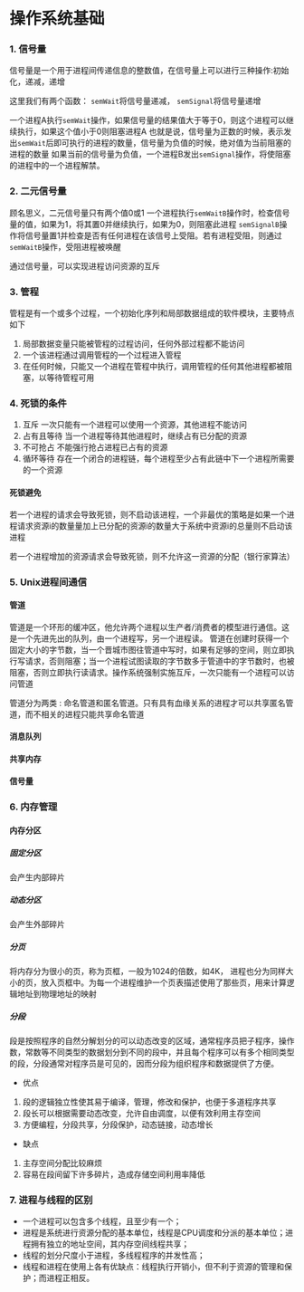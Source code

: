 # 操作系统基础 #


### 1. 信号量 ###
信号量是一个用于进程间传递信息的整数值，在信号量上可以进行三种操作:初始化，递减，递增

这里我们有两个函数： `semWait`将信号量递减， `semSignal`将信号量递增

一个进程A执行`semWait`操作，如果信号量的结果值大于等于0，则这个进程可以继续执行，如果这个值小于0则阻塞进程A
也就是说，信号量为正数的时候，表示发出`semWait`后即可执行的进程的数量，信号量为负值的时候，绝对值为当前阻塞的进程的数量
如果当前的信号量为负值，一个进程B发出`semSignal`操作，将使阻塞的进程中的一个进程解禁。

### 2. 二元信号量 ###
顾名思义，二元信号量只有两个值0或1
一个进程执行`semWaitB`操作时，检查信号量的值，如果为1，将其置0并继续执行，如果为0，则阻塞此进程
`semSignalB`操作将信号量置1并检查是否有任何进程在该信号上受阻。若有进程受阻，则通过`semWaitB`操作，受阻进程被唤醒

通过信号量，可以实现进程访问资源的互斥

### 3. 管程 ###
管程是有一个或多个过程，一个初始化序列和局部数据组成的软件模块，主要特点如下

1. 局部数据变量只能被管程的过程访问，任何外部过程都不能访问
2. 一个该进程通过调用管程的一个过程进入管程
3. 在任何时候，只能又一个进程在管程中执行，调用管程的任何其他进程都被阻塞，以等待管程可用


### 4. 死锁的条件 ###

1. 互斥           一次只能有一个进程可以使用一个资源，其他进程不能访问
2. 占有且等待      当一个进程等待其他进程时，继续占有已分配的资源
3. 不可抢占        不能强行抢占进程已占有的资源
4. 循环等待        存在一个闭合的进程链，每个进程至少占有此链中下一个进程所需要的一个资源

#### 死锁避免 ####

若一个进程的请求会导致死锁，则不启动该进程，一个非最优的策略是如果一个进程请求资源i的数量量加上已分配的资源i的数量大于系统中资源i的总量则不启动该进程

若一个进程增加的资源请求会导致死锁，则不允许这一资源的分配（银行家算法）

### 5. Unix进程间通信 ###
#### 管道 ####
管道是一个环形的缓冲区，他允许两个进程以生产者/消费者的模型进行通信。这是一个先进先出的队列，由一个进程写，另一个进程读。
管道在创建时获得一个固定大小的字节数，当一个晋城市图往管道中写时，如果有足够的空间，则立即执行写请求，否则阻塞；当一个进程试图读取的字节数多于管道中的字节数时，也被阻塞，否则立即执行读请求。操作系统强制实施互斥，一次只能有一个进程可以访问管道

管道分为两类 :  命名管道和匿名管道。只有具有血缘关系的进程才可以共享匿名管道，而不相关的进程只能共享命名管道

#### 消息队列 ####
#### 共享内存 ####
#### 信号量 ####

### 6. 内存管理 ###

#### 内存分区 ####

##### 固定分区 #####
会产生内部碎片

##### 动态分区  #####
会产生外部碎片

##### 分页  #####
将内存分为很小的页，称为页框，一般为1024的倍数，如4K， 进程也分为同样大小的页，放入页框中。为每一个进程维护一个页表描述使用了那些页，用来计算逻辑地址到物理地址的映射

##### 分段  #####
段是按照程序的自然分解划分的可以动态改变的区域，通常程序员把子程序，操作数，常数等不同类型的数据划分到不同的段中，并且每个程序可以有多个相同类型的段，分段通常对程序员是可见的，因而分段为组织程序和数据提供了方便。


- 优点 

1. 段的逻辑独立性使其易于编译，管理，修改和保护，也便于多道程序共享 
2. 段长可以根据需要动态改变，允许自由调度，以便有效利用主存空间
3. 方便编程，分段共享，分段保护，动态链接，动态增长


- 缺点 
1. 主存空间分配比较麻烦
2. 容易在段间留下许多碎片，造成存储空间利用率降低


### 7. 进程与线程的区别

- 一个进程可以包含多个线程，且至少有一个；
- 进程是系统进行资源分配的基本单位，线程是CPU调度和分派的基本单位；进程拥有独立的地址空间，其内存空间线程共享；
- 线程的划分尺度小于进程，多线程程序的并发性高；
- 线程和进程在使用上各有优缺点：线程执行开销小，但不利于资源的管理和保护；而进程正相反。













